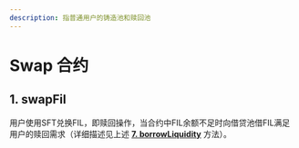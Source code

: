 ```yaml
---
description: 指普通用户的铸造池和赎回池
---
```


# Swap 合约

## 1. swapFil

用户使用SFT兑换FIL，即赎回操作，当合约中FIL余额不足时向借贷池借FIL满足用户的赎回需求（详细描述见上述 [**7. borrowLiquidity**](lphy.md#7.-borrowliquidity) 方法）。
